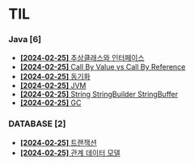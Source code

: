 # TIL
 
### Java [6]
- [**[2024-02-25]**  추상클래스와 인터페이스](https://github.com/A-lass/TIL/blob/main/Java/추상클래스와_인터페이스.md)
- [**[2024-02-25]**  Call By Value vs Call By Reference](https://github.com/A-lass/TIL/blob/main/Java/Call_By_Value_vs_Call_By_Reference.md)
- [**[2024-02-25]**  동기화](https://github.com/A-lass/TIL/blob/main/Java/동기화.md)
- [**[2024-02-25]**  JVM](https://github.com/A-lass/TIL/blob/main/Java/JVM.md)
- [**[2024-02-25]**  String StringBuilder StringBuffer](https://github.com/A-lass/TIL/blob/main/Java/String_StringBuilder_StringBuffer.md)
- [**[2024-02-25]**  GC](https://github.com/A-lass/TIL/blob/main/Java/GC.md)
### DATABASE [2]
- [**[2024-02-25]**  트랜잭션](https://github.com/A-lass/TIL/blob/main/DATABASE/트랜잭션.md)
- [**[2024-02-25]**  관계 데이터 모델](https://github.com/A-lass/TIL/blob/main/DATABASE/관계_데이터_모델.md)
